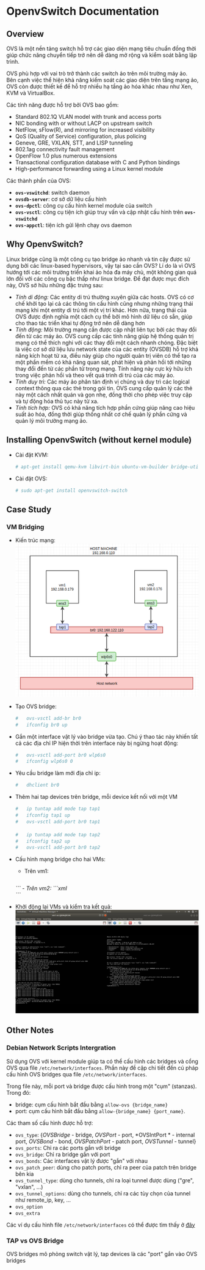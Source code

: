 # OpenvSwitch Documentation

## Overview

OVS là một nền tảng switch hỗ trợ các giao diện mạng tiêu chuẩn đồng thời giúp chức năng chuyển tiếp trở nên dễ dàng mở rộng và kiểm soát bằng lập trình.

OVS phù hợp với vai trò trở thành các switch ảo trên môi trường máy ảo. Bên cạnh việc thể hiện khả năng kiểm soát các giao diện trên tầng mạng ảo, OVS còn được thiết kế để hỗ trợ nhiều hạ tầng ảo hóa khác nhau như Xen, KVM và VirtualBox.

Các tính năng được hỗ trợ bởi OVS bao gồm:

-   Standard 802.1Q VLAN model with trunk and access ports
-   NIC bonding with or without LACP on upstream switch
-   NetFlow, sFlow(R), and mirroring for increased visibility
-   QoS (Quality of Service) configuration, plus policing
-   Geneve, GRE, VXLAN, STT, and LISP tunneling
-   802.1ag connectivity fault management
-   OpenFlow 1.0 plus numerous extensions
-   Transactional configuration database with C and Python bindings
-   High-performance forwarding using a Linux kernel module

Các thành phần của OVS:
-   **`ovs-vswitchd`**: switch daemon
-   **`ovsdb-server`**: cơ sở dữ liệu cấu hình
-   **`ovs-dpctl`**: công cụ cấu hình kernel module của switch
-   **`ovs-vsctl`**: công cụ tiện ích giúp truy vấn và cập nhật cấu hình trên **`ovs-vswitchd`**
-   **`ovs-appctl`**: tiện ích gửi lệnh chạy ovs daemon

<a name="why-openvswitch"></a>
## Why OpenvSwitch?

Linux bridge cũng là một công cụ tạo bridge ảo nhanh và tin cậy được sử dụng bởi các linux-based hypervisors, vậy tại sao cần OVS? Lí do là vì OVS hướng tới các môi trường triển khai ảo hóa đa máy chủ, một không gian quá lớn đối với các công cụ bậc thấp như linux bridge. Để đạt được mục đích này, OVS sở hữu những đặc trưng sau:

-   *Tính di động:* Các entity di trú thường xuyên giữa các hosts. OVS có cơ chế khởi tạo lại cả các thông tin cấu hình cũng nhưng những trạng thái mạng khi một entity di trú tới một vị trí khác. Hơn nữa, trạng thái của OVS được định nghĩa một cách cụ thể bởi mô hình dữ liệu có sẵn, giúp cho thao tác triển khai tự động trở nên dễ dàng hơn
-   *Tính động:* Môi trường mạng cần được cập nhật liên tục bởi các thay đổi đến từ các máy ảo. OVS cung cấp các tính năng giúp hệ thống quản trị mạng có thể thích nghi với các thay đổi một cách nhanh chóng. Đặc biệt là việc cơ sở dữ liệu lưu network state của các entity (OVSDB) hỗ trợ khả năng kích hoạt từ xa, điều này giúp cho người quản trị viên có thể tạo ra một phần mềm có khả năng quan sát, phát hiện và phản hồi tới những thay đổi đến từ các phần tử trong mạng. Tính năng này cực kỳ hữu ích trong việc phản hồi và theo vết quá trình di trú của các máy ảo.
-   *Tính duy trì:* Các máy ảo phân tán định vị chúng và duy trì các logical context thông qua các thẻ trong gói tin. OVS cung cấp quản lý các thẻ này một cách nhất quán và gọn nhẹ, đồng thời cho phép việc truy cập và tự động hóa thủ tục này từ xa.
-   *Tính tích hợp:* OVS có khả năng tích hợp phần cứng giúp nâng cao hiệu suất ảo hóa, đồng thời giúp thống nhất cơ chế quản lý phần cứng và quản lý môi trường mạng ảo.

## Installing OpenvSwitch (without kernel module)

-   Cài đặt KVM:
    ```bash
    # apt-get install qemu-kvm libvirt-bin ubuntu-vm-builder bridge-utils
    ```
-   Cài đặt OVS:
    ```bash
    # sudo apt-get install openvswitch-switch
    ```

## Case Study

### VM Bridging

-   Kiến trúc mạng:
    ![architecture](./images/architecture.png)

-   Tạo OVS bridge:
    ```bash
    #   ovs-vsctl add-br br0
    #   ifconfig br0 up
    ```
-   Gắn một interface vật lý vào bridge vừa tạo. Chú ý thao tác này khiến tất cả các địa chỉ IP hiện thời trên interface này bị ngừng hoạt động:
    ```bash
    #   ovs-vsctl add-port br0 wlp6s0
    #   ifconfig wlp6s0 0
    ```
-   Yêu cầu bridge làm mới địa chỉ ip:
    ```bash
    #   dhclient br0
    ```
-   Thêm hai tap devices trên bridge, mỗi device kết nối với một VM
    ```bash
    #   ip tuntap add mode tap tap1
    #   ifconfig tap1 up
    #   ovs-vsctl add-port br0 tap1

    #   ip tuntap add mode tap tap2
    #   ifconfig tap2 up
    #   ovs-vsctl add-port br0 tap2
    ```
-   Cấu hình mạng bridge cho hai VMs:
    -   Trên vm1:
        ```xml
    <interface type='bridge'>
      <source bridge='br0'/>
      <virtualport type='openvswitch'>
      </virtualport>
      <target dev='tap1'/>
      <model type='virtio'/>
      <address type='pci' domain='0x0000' bus='0x00' slot='0x03' function='0x0'/>
    </interface>
        ```
    -   Trên vm2:
    ```xml
        <interface type='bridge'>
          <source bridge='br0'/>
          <virtualport type='openvswitch'>
          </virtualport>
          <target dev='tap2'/>
          <model type='virtio'/>
          <address type='pci' domain='0x0000' bus='0x00' slot='0x03' function='0x0'/>
        </interface>
    ```

-   Khởi động lại VMs và kiểm tra kết quả:
    ![result](./images/result.png)

## Other Notes

### Debian Network Scripts Intergration

Sử dụng OVS với kernel module giúp ta có thể cấu hình các bridges và cổng OVS qua file `/etc/network/interfaces`. Phần này đề cập chi tiết đến cú pháp cấu hình OVS bridges qua file `/etc/network/interfaces`.

Trong file này, mỗi port và bridge được cấu hình trong một "cụm" (stanzas). Trong đó:
-   bridge: cụm cấu hình bắt đầu bằng `allow-ovs {bridge_name}`
-   port: cụm cấu hình bắt đầu bằng `allow-{bridge_name} {port_name}`.

Các tham số cấu hình được hỗ trợ:
-   `ovs_type`: {*OVSBridge* - bridge, *OVSPort* - port, *OVSIntPort * - internal port, *OVSBond* - bond, *OVSPatchPort* - patch port, *OVSTunnel* - tunnel}
-   `ovs_ports`: Chỉ ra các ports gắn với bridge
-   `ovs_bridge`: Chỉ ra bridge gắn với port
-   `ovs_bonds`: Các interfaces vật lý được "gắn" với nhau
-   `ovs_patch_peer`: dùng cho patch ports, chỉ ra peer của patch trên bridge bên kia
-   `ovs_tunnel_type`: dùng cho tunnels, chỉ ra loại tunnel được dùng ("gre", "vxlan", ...)
-   `ovs_tunnel_options`: dùng cho tunnels, chỉ ra các tùy chọn của tunnel như remote_ip, key, ...
-   `ovs_option`
-   `ovs_extra`

Các ví dụ cấu hình file `/etc/network/interfaces` có thể được tìm thấy ở [đây](https://github.com/openvswitch/ovs/blob/master/debian/openvswitch-switch.README.Debian)

### TAP vs OVS Bridge

OVS bridges mô phỏng switch vật lý, tap devices là các "port" gắn vào OVS bridges
